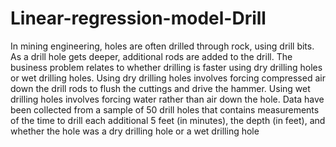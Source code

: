 # Linear-regression-model-Drill
In mining engineering, holes are often drilled through rock, using drill bits. As a drill hole gets deeper, additional rods are added to the drill. The business problem relates to whether drilling is faster using dry drilling holes or wet drilling holes.
Using dry drilling holes involves forcing compressed air down the drill rods to flush the cuttings and drive the hammer. Using wet drilling holes involves forcing water rather than air down the hole. Data have been collected from a sample of 50 drill holes that contains measurements of the time to drill each additional 5 feet (in minutes), the depth (in feet), and whether the hole was a dry drilling hole or a wet drilling hole
